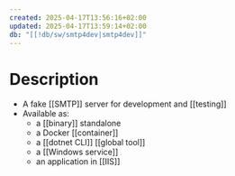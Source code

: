 ```yaml
---
created: 2025-04-17T13:56:16+02:00
updated: 2025-04-17T13:59:14+02:00
db: "[[!db/sw/smtp4dev|smtp4dev]]"
---
```

# Description
- A fake [[SMTP]] server for development and [[testing]]
- Available as:
	- a [[binary]] standalone
	- a Docker [[container]]
	- a [[dotnet CLI]] [[global tool]]
	- a [[Windows service]]
	- an application in [[IIS]]